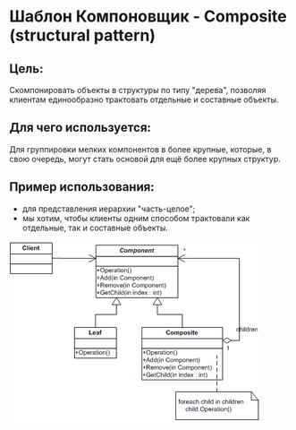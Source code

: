 Шаблон Компоновщик - Composite (structural pattern)
===============================

##  Цель:
Скомпонировать объекты в структуры по типу "дерева", позволяя клиентам единообразно трактовать
отдельные и составные объекты.


##  Для чего используется:
Для группировки мелких компонентов в более крупные, которые, в свою очередь, могут стать основой для
ещё более крупных структур.


##  Пример использования:
- для представления иерархии "часть-целое";
- мы хотим, чтобы  клиенты одним способом трактовали как отдельные, так и составные объекты.
 


![Alt text](./etc/composite.png?raw=true "Composite")